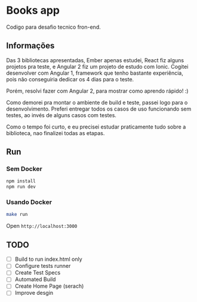 # Books app

Codigo para desafio tecnico fron-end.

## Informações

Das 3 bibliotecas apresentadas, Ember apenas estudei, React fiz alguns projetos pra teste, e Angular 2 fiz um projeto de estudo com Ionic.
Cogitei desenvolver com Angular 1, framework que tenho bastante experiência, pois não conseguiria dedicar os 4 dias para o teste.

Porém, resolvi fazer com Angular 2, para mostrar como aprendo rápido! :)

Como demorei pra montar o ambiente de build e teste, passei logo para o desenvolvimento. 
Preferi entregar todos os casos de uso funcionando sem testes, ao invés de alguns casos com testes.

Como o tempo foi curto, e eu precisei estudar praticamente tudo sobre a biblioteca, nao finalizei todas as etapas.

## Run

### Sem Docker

```bash
npm install
npm run dev
```

### Usando Docker

```bash
make run
```

Open `http://localhost:3000`

## TODO

- [ ] Build to run index.html only
- [ ] Configure tests runner
- [ ] Create Test Specs
- [ ] Automated Build
- [ ] Create Home Page (serach)
- [ ] Improve desgin
